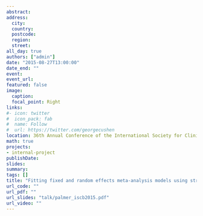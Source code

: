 ```yaml
---
abstract: 
address:
  city: 
  country: 
  postcode: 
  region: 
  street: 
all_day: true
authors: ["admin"]
date: "2015-08-27T13:00:00"
date_end: ""
event: 
event_url: 
featured: false
image:
  caption: 
  focal_point: Right
links:
#- icon: twitter
#  icon_pack: fab
#  name: Follow
#  url: https://twitter.com/georgecushen
location: 36th Annual Conference of the International Society for Clinical Biostatistics, Utrecht, Netherlands
math: true
projects:
- internal-project
publishDate: 
slides: 
summary: 
tags: []
title: "Fitting fixed and random effects meta-analysis models using structural equation models"
url_code: ""
url_pdf: ""
url_slides: "talk/palmer_iscb2015.pdf"
url_video: ""
---
```


